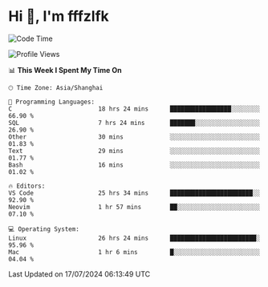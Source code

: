 # Hi 👋, I'm fffzlfk

<!--START_SECTION:waka-->
![Code Time](http://img.shields.io/badge/Code%20Time-784%20hrs%2014%20mins-blue)

![Profile Views](http://img.shields.io/badge/Profile%20Views-0-blue)

📊 **This Week I Spent My Time On** 

```text
🕑︎ Time Zone: Asia/Shanghai

💬 Programming Languages: 
C                        18 hrs 24 mins      █████████████████░░░░░░░░   66.90 % 
SQL                      7 hrs 24 mins       ███████░░░░░░░░░░░░░░░░░░   26.90 % 
Other                    30 mins             ░░░░░░░░░░░░░░░░░░░░░░░░░   01.83 % 
Text                     29 mins             ░░░░░░░░░░░░░░░░░░░░░░░░░   01.77 % 
Bash                     16 mins             ░░░░░░░░░░░░░░░░░░░░░░░░░   01.02 % 

🔥 Editors: 
VS Code                  25 hrs 34 mins      ███████████████████████░░   92.90 % 
Neovim                   1 hr 57 mins        ██░░░░░░░░░░░░░░░░░░░░░░░   07.10 % 

💻 Operating System: 
Linux                    26 hrs 24 mins      ████████████████████████░   95.96 % 
Mac                      1 hr 6 mins         █░░░░░░░░░░░░░░░░░░░░░░░░   04.04 % 
```


 Last Updated on 17/07/2024 06:13:49 UTC
<!--END_SECTION:waka-->
